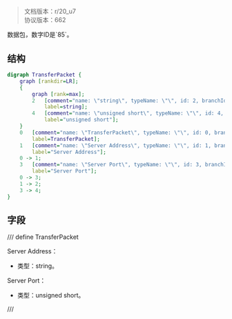# <!-- md:samp TransferPacket -->

> 文档版本：r/20_u7<br/>协议版本：662

<!-- md:samp TransferPacket -->数据包，数字ID是`85`。

## 结构

```dot
digraph TransferPacket {
	graph [rankdir=LR];
	{
		graph [rank=max];
		2	[comment="name: \"string\", typeName: \"\", id: 2, branchId: 0, recurseId: -1, attributes: 512, notes: \"\"",
			label=string];
		4	[comment="name: \"unsigned short\", typeName: \"\", id: 4, branchId: 0, recurseId: -1, attributes: 512, notes: \"\"",
			label="unsigned short"];
	}
	0	[comment="name: \"TransferPacket\", typeName: \"\", id: 0, branchId: 85, recurseId: -1, attributes: 0, notes: \"\"",
		label=TransferPacket];
	1	[comment="name: \"Server Address\", typeName: \"\", id: 1, branchId: 0, recurseId: -1, attributes: 0, notes: \"\"",
		label="Server Address"];
	0 -> 1;
	3	[comment="name: \"Server Port\", typeName: \"\", id: 3, branchId: 0, recurseId: -1, attributes: 0, notes: \"\"",
		label="Server Port"];
	0 -> 3;
	1 -> 2;
	3 -> 4;
}

```

## 字段

/// define
TransferPacket

Server Address：<!-- md:samp string -->

- 类型：string。

Server Port：<!-- md:samp unsigned short -->

- 类型：unsigned short。


///
